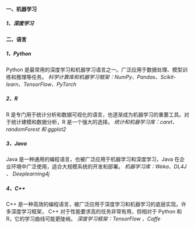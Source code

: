 #### 一、机器学习
##### 1、深度学习
#### 二、语言
##### 1、Python
Python 是最常用的深度学习和机器学习语言之一。广泛应用于数据处理、模型训练和推理等任务。
*科学计算库和机器学习框架：NumPy、Pandas、Scikit-learn、TensorFlow、PyTorch*
##### 2、R
R 是专门用于统计分析和数据可视化的语言，也逐渐成为机器学习的重要工具。对于统计建模和数据分析，R 是一个强大的选择。
*统计和机器学习库：caret、randomForest 和 ggplot2*
##### 3、Java
Java 是一种通用的编程语言，也被广泛应用于机器学习和深度学习，Java 在企业环境中广泛使用，适合大规模系统的开发和部署。
*机器学习库：Weka、DL4J 、 Deeplearning4j*
##### 4、C++
C++ 是一种高效的编程语言，被广泛应用于深度学习和机器学习的底层实现。许多深度学习框架，
C++ 对于性能要求高的任务非常有用，但相对于 Python 和 R，它的学习曲线可能更陡峭。
*深度学习框架：TensorFlow 、Caffe*

